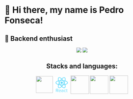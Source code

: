 <h1> 📌 Hi there, my name is Pedro Fonseca! </h1>
<h2> 🚀 Backend enthusiast </h2>

<div align="center">
  <img height="130em" src="https://github-readme-stats.vercel.app/api?username=pedrofnseca&show_icons=true&theme=dark&include_all_commits=true&count_private=true"/>
  <img height="130em" src="https://github-readme-stats.vercel.app/api/top-langs/?username=pedrofnseca&layout=compact&langs_count=7&theme=dark"/>
</div>


<div align="center" display: "inline_block">
<h2>Stacks and languages:</h2>
<img align="center" height="55" width="55" src="https://img.icons8.com/fluency/2x/node-js.png" >
<img align="center" height="50" width="50" src="https://raw.githubusercontent.com/devicons/devicon/master/icons/react/react-original-wordmark.svg" >
<img align="center" height="60" width="60" src="https://img.icons8.com/color/2x/javascript.png" >
<img align="center" height="60" width="60" src="https://img.icons8.com/color/2x/python.png" >
<img align="center" height="60" width="60" src="https://img.icons8.com/color/2x/mysql-logo.png" >
</div>
